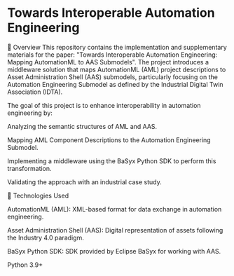 
# **Towards Interoperable Automation Engineering**

📄 Overview
This repository contains the implementation and supplementary materials for the paper: "Towards Interoperable Automation Engineering: Mapping AutomationML to AAS Submodels". The project introduces a middleware solution that maps AutomationML (AML) project descriptions to Asset Administration Shell (AAS) submodels, particularly focusing on the Automation Engineering Submodel as defined by the Industrial Digital Twin Association (IDTA).


The goal of this project is to enhance interoperability in automation engineering by:

Analyzing the semantic structures of AML and AAS.

Mapping AML Component Descriptions to the Automation Engineering Submodel.

Implementing a middleware using the BaSyx Python SDK to perform this transformation.

Validating the approach with an industrial case study.



🧩 Technologies Used

AutomationML (AML): XML-based format for data exchange in automation engineering.

Asset Administration Shell (AAS): Digital representation of assets following the Industry 4.0 paradigm.

BaSyx Python SDK: SDK provided by Eclipse BaSyx for working with AAS.
 
Python 3.9+
